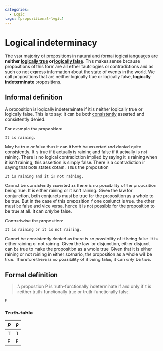 ```yaml
---
categories:
  - Logic
tags: [propositional-logic]
---
```


# Logical indeterminacy

The vast majority of propositions in natural and formal logical languages are **neither [logically true](/Logic/General_concepts/Logical_truth_and_falsity.md#logical-truth) or [logically false](/Logic/General_concepts/Logical_truth_and_falsity.md#logical-falsity)**. This makes sense because propositions of this form are all either tautologies or contradictions and as such do not express information about the state of events in the world. We call propositions that are neither logically true or logically false, **logically indeterminate** propositions.

## Informal definition

A proposition is logically indeterminate if it is neither logically true or logically false. This is to say: it can be both [consistently](Consistency.md) asserted and consistently denied.

For example the proposition:

```
It is raining.
```

May be true or false thus it can it both be asserted and denied quite consistently. It is true if it actually is raining and false if it actually is not raining. There is no logical contradiction implied by saying it is raining when it isn't raining, this assertion is simply false. There is a contradiction in saying that both states obtain. Thus the proposition:

```
It is raining and it is not raining.
```

Cannot be consistently asserted as there is no possibility of the proposition being true. It is either raining or it isn't raining. Given the law for conjunction, both conjuncts must be true for the proposition as a whole to be true. But in the case of this proposition if one conjunct is true, the other must be false and vice versa, hence it is not possible for the proposition to be true at all. It can _only_ be false.

Contrariwise the proposition:

```
It is raining or it is not raining.
```

Cannot be consistently denied as there is no possibility of it being false. It is either raining or not raining. Given the law for disjunction, either disjunct can be true to make the proposition as a whole true. Given that it is either raining or not raining in either scenario, the proposition as a whole will be true. Therefore there is no possibility of it being false, it can _only_ be true.

## Formal definition

> A proposition P is truth-functionally indeterminate if and only if it is neither truth-functionally true or truth-functionally false.

```
P
```

### Truth-table

| $P$ | $P$ |
| --- | --- |
| T   | T   |
| F   | F   |
